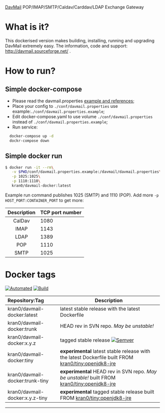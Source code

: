 [DavMail][link_davmail_home] POP/IMAP/SMTP/Caldav/Carddav/LDAP Exchange Gateway

# What is it?

This dockerised version makes building, installing, running and upgrading DavMail extremely easy.
The information, code and support: http://davmail.sourceforge.net/ .

# How to run?

## Simple docker-compose

- Please read the davmail.properties [example and references](http://davmail.sourceforge.net/serversetup.html);
- Place your config to ```./conf/davmail.properties``` use example:```./conf/davmail.properties.example```;
- Edit docker-compose.yaml to use volume ```./conf/davmail.properties``` instead of ```./conf/davmail.properties.example```;
- Run service:

```bash
  docker-compose up -d
  dockr-compose down
```

## Simple docker run

```bash
$ docker run -it --rm\
   -v $PWD/conf/davmail.properties.example:/davmail/davmail.properties\
   -p 1025:1025\
   -p 1110:1110\
   kran0/davmail-docker:latest
```

Example run command publishes 1025 (SMTP) and 1110 (POP).
Add more `-p HOST_PORT:CONTAINER_PORT` to get more:

| Description | TCP port number |
|:-:|---|
| CalDav | 1080 |
| IMAP   | 1143 |
| LDAP   | 1389 |
| POP    | 1110 |
| SMTP   | 1025 |

# Docker tags

[![Automated][badge_docker_automated]][link_docker_tags]
[![Build][badge_docker_build]][link_docker_builds]

| Repository:Tag | Description |
|:--|---|
| kran0/davmail-docker:latest     | latest stable release with the latest Dockerfile |
| kran0/davmail-docker:trunk      | HEAD rev in SVN repo. *May be unstable!*         |
| kran0/davmail-docker:x.y.z      | tagged stable release [![Semver][badge_docker_semver]][link_docker_tags] |
| kran0/davmail-docker:tiny       | **experimental** latest stable release with the latest Dockerfile built FROM [kran0/tiny:openjdk8-jre][link_tinyimage] |
| kran0/davmail-docker:trunk-tiny | **experimental** HEAD rev in SVN repo. *May be unstable!* built FROM [kran0/tiny:openjdk8-jre][link_tinyimage]         |
| kran0/davmail-docker:x.y.z-tiny | **experimental** tagged stable release built FROM [kran0/tiny:openjdk8-jre][link_tinyimage]                            |

---
[badge_docker_automated]:https://img.shields.io/docker/automated/kran0/davmail-docker?style=for-the-badge&cacheSeconds=3600
[badge_docker_build]:https://img.shields.io/docker/build/kran0/davmail-docker?style=for-the-badge&cacheSeconds=3600
[badge_docker_semver]:https://img.shields.io/docker/v/kran0/davmail-docker?sort=semver&style=social&cacheSeconds=3600
[link_docker_tags]:https://hub.docker.com/r/kran0/davmail-docker/tags?page=1&ordering=last_updated
[link_docker_builds]:https://hub.docker.com/r/kran0/davmail-docker/builds
[link_davmail_home]:http://davmail.sourceforge.net/
[link_tinyimage]:https://hub.docker.com/r/kran0/tiny/tags
